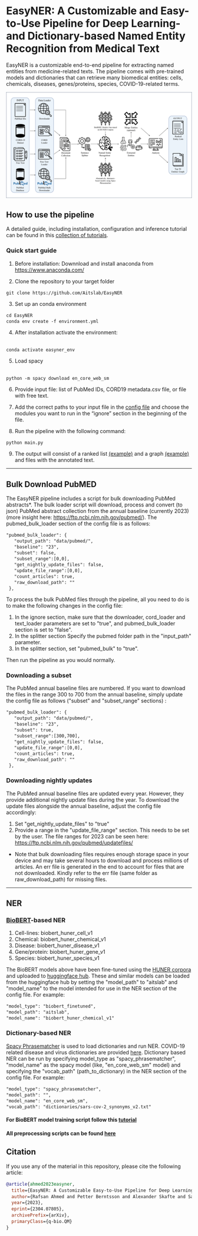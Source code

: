 # EasyNER: A Customizable and Easy-to-Use Pipeline for Deep Learning- and Dictionary-based Named Entity Recognition from Medical Text

EasyNER is a customizable end-to-end pipeline for extracting named entities from medicine-related texts. The pipeline comes with pre-trained models and dictionaries that can retrieve many biomedical entities: cells, chemicals, diseases, genes/proteins, species, COVID-19-related terms.  

![](tutorials/imgs/pipeline3.png)

## How to use the pipeline

A detailed guide, including installation, configuration and inference tutorial can be found in this [collection of tutorials](tutorials/Tutorial-pipeline.md).

### Quick start guide

1. Before installation: Downnload and install anaconda from https://www.anaconda.com/


2. Clone the repository to your target folder


```console
git clone https://github.com/Aitslab/EasyNER

```

3. Set up an conda environment

```console
cd EasyNER
conda env create -f environment.yml
```


4. After installation activate the environment:
```console

conda activate easyner_env

```


5. Load spacy

```console

python -m spacy download en_core_web_sm
```


6. Provide input file: list of PubMed IDs, CORD19 metadata.csv file, or file with free text.


7. Add the correct paths to your input file in the [config file](config.json) and choose the modules you want to run in the “ignore” section in the beginning of the file. 


8. Run the pipeline with the following command:

```python
python main.py
```

9. The output will consist of a ranked list [(example)](results/sample_output/analysis_mtorandtsc1_chemical/mtorandtsc1_result_chemical.tsv) and a graph [(example)](results/sample_output/analysis_mtorandtsc1_chemical/mtorandtsc1_chemical_top_50.png) and files with the annotated text.




___

## Bulk Download PubMED

The EasyNER pipeline includes a script for bulk downloading PubMed abstracts*. The bulk loader script will download, process and convert (to json) PubMed abstract collection from the annual baseline (currently 2023) (more insight here: https://ftp.ncbi.nlm.nih.gov/pubmed/). The pubmed_bulk_loader section of the config file is as follows:

 ```
 "pubmed_bulk_loader": {
    "output_path": "data/pubmed/",
    "baseline": "23",
    "subset": false,
    "subset_range":[0,0],
    "get_nightly_update_files": false,
    "update_file_range":[0,0],
    "count_articles": true,
    "raw_download_path": ""
  },
 ```

To process the bulk PubMed files through the pipeline, all you need to do is to make the following changes in the config file:

1. In the ignore section, make sure that the downloader, cord_loader and text_loader parameters are set to "true", and pubmed_bulk_loader section is set to "false".
2. In the splitter section Specify the pubmed folder path in the "input_path" parameter.
3. In the splitter section, set "pubmed_bulk" to "true".

Then run the pipeline as you would normally.


### Downloading a subset
The PubMed annual baseline files are numbered. If you want to download the files in the range 300 to 700 from the annual baseline, simply update the config file as follows ("subset" and "subset_range" sections) :

 ```
 "pubmed_bulk_loader": {
    "output_path": "data/pubmed/",
    "baseline": "23",
    "subset": true,
    "subset_range":[300,700],
    "get_nightly_update_files": false,
    "update_file_range":[0,0],
    "count_articles": true,
    "raw_download_path": ""
  },
 ```

### Downloading nightly updates
The PubMed annual baseline files are updated every year. However, they provide additional nightly update files during the year. To download the update files alongside the annual baseline, adjust the config file accordingly:

 1. Set "get_nightly_update_files" to "true"
 2. Provide a range in the "update_file_range" section. This needs to be set by the user. The file ranges for 2023 can be seen here: https://ftp.ncbi.nlm.nih.gov/pubmed/updatefiles/

* Note that bulk downloading files requires enough storage space in your device and may take several hours to download and process millions of articles. An err file is generated in the end to account for files that are not downloaded. Kindly refer to the err file (same folder as raw_download_path) for missing files.
 ____

## NER 

### [BioBERT](https://github.com/dmis-lab/biobert-pytorch)-based NER

1. Cell-lines: biobert_huner_cell_v1 
2. Chemical: biobert_huner_chemical_v1
3. Disease: biobert_huner_disease_v1
4. Gene/protein: biobert_huner_gene_v1
5. Species: biobert_huner_species_v1

The BioBERT models above have been fine-tuned using the [HUNER corpora](https://github.com/hu-ner/huner) and uploaded to [huggingface hub](https://huggingface.co/aitslab). These and similar models can be loaded from the huggingface hub by setting the "model_path" to "aitslab" and "model_name" to the model intended for use in the NER section of the config file. For example:

```console
"model_type": "biobert_finetuned",
"model_path": "aitslab",
"model_name": "biobert_huner_chemical_v1"
```

### Dictionary-based NER
[Spacy Phrasematcher](https://spacy.io/api/phrasematcher) is used to load dictionaries and run NER. COVID-19 related disease and virus dictionaries are provided [here](dictionaries/). 
Dictionary based NER can be run by specifying model_type as "spacy_phrasematcher", "model_name" as the spacy model (like, "en_core_web_sm" model) and specifying the "vocab_path" (path_to_dictionary) in the NER section of the config file. For example:

```console
"model_type": "spacy_phrasematcher",
"model_path": "",
"model_name": "en_core_web_sm",
"vocab_path": "dictionaries/sars-cov-2_synonyms_v2.txt"
```

#### For BioBERT model training script follow this [tutorial](tutorials/Tutorial-BioBERT_model_training.ipynb)
#### All preprocessing scripts can be found [here](supplementary/preprocessing_scripts/)


## Citation
If you use any of the material in this repository, please cite the following article:

```bibtex
@article{ahmed2023easyner,
  title={EasyNER: A Customizable Easy-to-Use Pipeline for Deep Learning- and Dictionary-based Named Entity Recognition from Medical Text},
  author={Rafsan Ahmed and Petter Berntsson and Alexander Skafte and Salma Kazemi Rashed and Marcus Klang and Adam Barvesten and Ola Olde and William Lindholm and Antton Lamarca Arrizabalaga and Pierre Nugues and Sonja Aits},
  year={2023},
  eprint={2304.07805},
  archivePrefix={arXiv},
  primaryClass={q-bio.QM}
}
```
